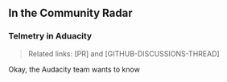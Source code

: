 ## In the Community Radar

### Telmetry in Aduacity

> Related links: [PR] and [GITHUB-DISCUSSIONS-THREAD]

Okay, the Audacity team wants to know

### 
